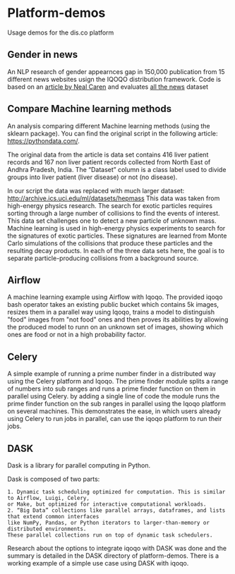 # Platform-demos

Usage demos for the dis.co platform

## Gender in news

An NLP research of gender appearnces gap in 150,000 publication from 15 different news websites usign the IQOQO distribution framework.
Code is based on an [article by Neal Caren](http://nbviewer.jupyter.org/gist/nealcaren/5105037) and evaluates [all the news](https://www.kaggle.com/snapcrack/all-the-news) dataset

## Compare Machine learning methods

An analysis comparing different Machine learning methods (using the sklearn package).
You can find the original script in the following article: https://pythondata.com/.

The original data from the article is data set contains 416 liver patient records and 167 non liver patient records collected from North East of Andhra Pradesh, India. The “Dataset” column is a class label used to divide groups into liver patient (liver disease) or not (no disease).

In our script the data was replaced with much larger dataset:
http://archive.ics.uci.edu/ml/datasets/hepmass
This data was taken from high-energy physics research.
The search for exotic particles requires sorting through a large number of collisions to find the events of interest. This data set challenges one to detect a new particle of unknown mass.
Machine learning is used in high-energy physics experiments to search for the signatures of exotic particles. These signatures are learned from Monte Carlo simulations of the collisions that produce these particles and the resulting decay products. In each of the three data sets here, the goal is to separate particle-producing collisions from a background source.

## Airflow
A machine learning example using Airflow with Iqoqo. The provided iqoqo bash operator takes an existing public bucket
which contains 5k images, resizes them in a parallel way using Iqoqo, trains a model to distinguish "food" images from
"not food" ones and then proves its abilities by allowing the produced model to runn on an unknown set of images, 
showing which ones are food or not in a high probability factor.

## Celery
A simple example of running a prime number finder in a distributed way using the Celery platform and Iqoqo. The prime finder module splits a range of numbers into sub ranges and runs a prime finder function on them in parallel using Celery. by adding a single line of code the module runs the prime finder function on the sub ranges in parallel using the Iqoqo platform on several machines. This demonstrates the ease, in which users already using Celery to run jobs in parallel, can use the iqoqo platform to run their jobs. 

## DASK

Dask is a library for parallel computing in Python.

Dask is composed of two parts:

    1. Dynamic task scheduling optimized for computation. This is similar to Airflow, Luigi, Celery, 
    or Make, but optimized for interactive computational workloads.
    2. “Big Data” collections like parallel arrays, dataframes, and lists that extend common interfaces 
    like NumPy, Pandas, or Python iterators to larger-than-memory or distributed environments. 
    These parallel collections run on top of dynamic task schedulers.

Research about the options to integrate iqoqo with DASK was done and the summary is detailed in the DASK directory of platform-demos.
There is a working example of a simple use case using DASK with iqoqo.
